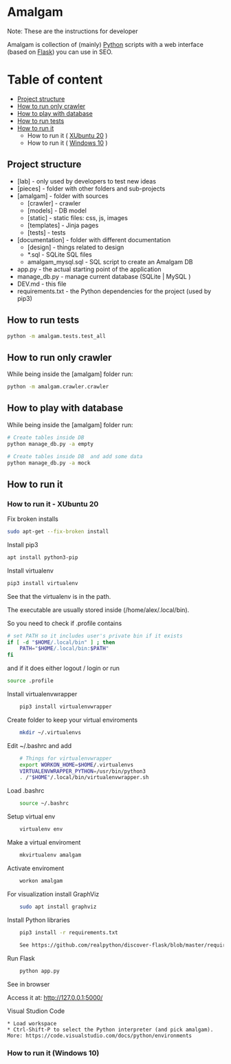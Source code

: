 # Amalgam

Note: These are the instructions for developer

Amalgam is collection of (mainly) [Python](https://python.org) scripts with a web interface (based on [Flask](https://flask.palletsprojects.com)) you can use in SEO.

# Table of content #
* [Project structure](#project-structure)
* [How to run only crawler](#how-to-run-only-crawler)  
* [How to play with database](#how-to-play-with-database)
* [How to run tests](#how-to-run-tests)
* [How to run it](#how-to-run-it)  
	* How to run it ( [XUbuntu 20](#how-to-run-it-xubuntu-20) )
	* How to run it ( [Windows 10](#how-to-run-it-windows-10) )


## Project structure ##

* [lab] - only used by developers to test new ideas
* [pieces] - folder with other folders and sub-projects
* [amalgam] - folder with sources
	* [crawler] - crawler
	* [models] - DB model  
	* [static] - static files: css, js, images  
	* [templates] - Jinja pages  
	* [tests] - tests
* [documentation] - folder with different documentation
	* [design] - things related to design
	* *.sql - SQLite SQL files 
	* amalgam_mysql.sql - SQL script to create an Amalgam DB
* app.py - the actual starting point of the application
* manage_db.py - manage current database (SQLite | MySQL )  
* DEV.md - this file
* requirements.txt - the Python dependencies for the project (used by pip3)


## How to run tests
```sh
python -m amalgam.tests.test_all
```


## How to run only crawler
While being inside the [amalgam] folder run:
```sh
python -m amalgam.crawler.crawler
```


## How to play with database
While being inside the [amalgam] folder run:
```sh
# Create tables inside DB 
python manage_db.py -a empty

# Create tables inside DB  and add some data
python manage_db.py -a mock
```


## How to run it ##


### How to run it - XUbuntu 20

Fix broken installs

```sh
sudo apt-get --fix-broken install
```

Install pip3

```sh
apt install python3-pip
```

Install virtualenv

```sh
pip3 install virtualenv
```

See that the virtualenv is in the path. 

The executable are usually stored inside (/home/alex/.local/bin).

So you need to check if .profile contains

```sh
# set PATH so it includes user's private bin if it exists
if [ -d "$HOME/.local/bin" ] ; then
    PATH="$HOME/.local/bin:$PATH"
fi
```

and if it does either logout / login or run

```sh
source .profile
```

Install virtualenvwrapper	

```sh
	pip3 install virtualenvwrapper
``` 
	
Create folder to keep your virtual enviroments
```sh
	mkdir ~/.virtualenvs
```
	
Edit ~/.bashrc and add

```sh
	# Things for virtualenvwrapper
	export WORKON_HOME=$HOME/.virtualenvs
	VIRTUALENVWRAPPER_PYTHON=/usr/bin/python3
	. /"$HOME"/.local/bin/virtualenvwrapper.sh
```

Load .bashrc

```sh
	source ~/.bashrc
```

Setup virtual env	

```sh
	virtualenv env
```	

Make a virtual enviroment

```sh
	mkvirtualenv amalgam
```

Activate enviroment

```sh
	workon amalgam
```

For visualization install GraphViz

```sh
	sudo apt install graphviz
```

Install Python libraries

```sh
	pip3 install -r requirements.txt
	
	See https://github.com/realpython/discover-flask/blob/master/requirements.txt
```

Run Flask	

```sh
	python app.py
```

See in browser

Access it at:  http://127.0.0.1:5000/


Visual Studion Code

	* Load workspace
	* Ctrl-Shift-P to select the Python interpreter (and pick amalgam). More: https://code.visualstudio.com/docs/python/environments
	



### How to run it (Windows 10) ##